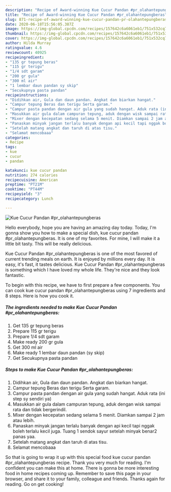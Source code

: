 ```yaml
---
description: "Recipe of Award-winning Kue Cucur Pandan #pr_olahantepungberas"
title: "Recipe of Award-winning Kue Cucur Pandan #pr_olahantepungberas"
slug: 871-recipe-of-award-winning-kue-cucur-pandan-pr-olahantepungberas
date: 2020-06-18T15:56:05.387Z
image: https://img-global.cpcdn.com/recipes/157642c6a6061eb1/751x532cq70/kue-cucur-pandan-pr_olahantepungberas-foto-resep-utama.jpg
thumbnail: https://img-global.cpcdn.com/recipes/157642c6a6061eb1/751x532cq70/kue-cucur-pandan-pr_olahantepungberas-foto-resep-utama.jpg
cover: https://img-global.cpcdn.com/recipes/157642c6a6061eb1/751x532cq70/kue-cucur-pandan-pr_olahantepungberas-foto-resep-utama.jpg
author: Hilda Murray
ratingvalue: 4.6
reviewcount: 40925
recipeingredient:
- "135 gr tepung beras"
- "115 gr terigu"
- "1/4 sdt garam"
- "200 gr gula"
- "300 ml air"
- "1 lembar daun pandan sy skip"
- "Secukupnya pasta pandan"
recipeinstructions:
- "Didihkan air, Gula dan daun pandan. Angkat dan biarkan hangat."
- "Campur tepung Beras dan terigu Serta garam."
- "Campur pasta pandan dengan air gula yang sudah hangat. Aduk rata (ini step sy sendiri ya)"
- "Masukkan air gula dalam campuran tepung, aduk dengan wisk sampai rata dan tidak bergerindil."
- "Mixer dengan kecepatan sedang selama 5 menit. Diamkan sampai 2 jam atau lebih."
- "Panaskan minyak jangan terlalu banyak dengan api kecil tapi nggak boleh terlalu kecil juga. Tuang 1 sendok sayur setelah minyak benar2 panas yaa."
- "Setelah matang angkat dan taruh di atas tisu."
- "Selamat mencobaaa"
categories:
- Recipe
tags:
- kue
- cucur
- pandan

katakunci: kue cucur pandan 
nutrition: 274 calories
recipecuisine: American
preptime: "PT21M"
cooktime: "PT44M"
recipeyield: "3"
recipecategory: Lunch

---
```



![Kue Cucur Pandan #pr_olahantepungberas](https://img-global.cpcdn.com/recipes/157642c6a6061eb1/751x532cq70/kue-cucur-pandan-pr_olahantepungberas-foto-resep-utama.jpg)

Hello everybody, hope you are having an amazing day today. Today, I'm gonna show you how to make a special dish, kue cucur pandan #pr_olahantepungberas. It is one of my favorites. For mine, I will make it a little bit tasty. This will be really delicious.



Kue Cucur Pandan #pr_olahantepungberas is one of the most favored of current trending meals on earth. It is enjoyed by millions every day. It is easy, it's fast, it tastes delicious. Kue Cucur Pandan #pr_olahantepungberas is something which I have loved my whole life. They're nice and they look fantastic.


To begin with this recipe, we have to first prepare a few components. You can cook kue cucur pandan #pr_olahantepungberas using 7 ingredients and 8 steps. Here is how you cook it.

<!--inarticleads1-->

##### The ingredients needed to make Kue Cucur Pandan #pr_olahantepungberas:

1. Get 135 gr tepung beras
1. Prepare 115 gr terigu
1. Prepare 1/4 sdt garam
1. Make ready 200 gr gula
1. Get 300 ml air
1. Make ready 1 lembar daun pandan (sy skip)
1. Get Secukupnya pasta pandan




<!--inarticleads2-->

##### Steps to make Kue Cucur Pandan #pr_olahantepungberas:

1. Didihkan air, Gula dan daun pandan. Angkat dan biarkan hangat.
1. Campur tepung Beras dan terigu Serta garam.
1. Campur pasta pandan dengan air gula yang sudah hangat. Aduk rata (ini step sy sendiri ya)
1. Masukkan air gula dalam campuran tepung, aduk dengan wisk sampai rata dan tidak bergerindil.
1. Mixer dengan kecepatan sedang selama 5 menit. Diamkan sampai 2 jam atau lebih.
1. Panaskan minyak jangan terlalu banyak dengan api kecil tapi nggak boleh terlalu kecil juga. Tuang 1 sendok sayur setelah minyak benar2 panas yaa.
1. Setelah matang angkat dan taruh di atas tisu.
1. Selamat mencobaaa




So that is going to wrap it up with this special food kue cucur pandan #pr_olahantepungberas recipe. Thank you very much for reading. I'm confident you can make this at home. There is gonna be more interesting food in home recipes coming up. Remember to save this page in your browser, and share it to your family, colleague and friends. Thanks again for reading. Go on get cooking!

